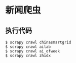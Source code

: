 # 新闻爬虫

## 执行代码
```shell
$ scrapy crawl chinasmartgrid
$ scrapy crawl ailab
$ scrapy crawl ai_ofweek
$ scrapy crawl zhidx
```
